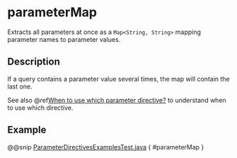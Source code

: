 # parameterMap

Extracts all parameters at once as a `Map<String, String>` mapping parameter names to parameter values.

## Description

If a query contains a parameter value several times, the map will contain the last one.

See also @ref[When to use which parameter directive?](index.md#which-parameter-directive-java) to understand when to use which directive.

## Example

@@snip [ParameterDirectivesExamplesTest.java](../../../../../../../test/java/docs/http/javadsl/server/directives/ParameterDirectivesExamplesTest.java) { #parameterMap }